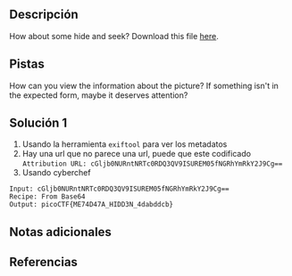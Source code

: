 ## Descripción
How about some hide and seek? Download this file [here](https://artifacts.picoctf.net/c_titan/5/unknown.zip).
## Pistas
How can you view the information about the picture?
If something isn't in the expected form, maybe it deserves attention?
## Solución 1
1. Usando la herramienta `exiftool` para ver los metadatos
2. Hay una url que no parece una url, puede que este codificado `Attribution URL: cGljb0NURntNRTc0RDQ3QV9ISUREM05fNGRhYmRkY2J9Cg==`
3. Usando cyberchef
```
Input: cGljb0NURntNRTc0RDQ3QV9ISUREM05fNGRhYmRkY2J9Cg==
Recipe: From Base64
Output: picoCTF{ME74D47A_HIDD3N_4dabddcb}
```

## Notas adicionales


## Referencias
